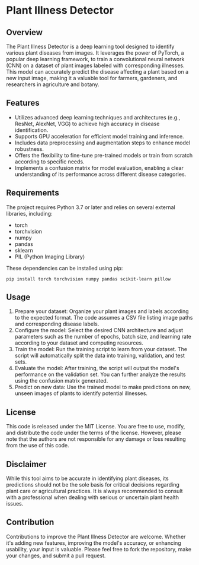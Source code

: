 # Plant Illness Detector

## Overview
The Plant Illness Detector is a deep learning tool designed to identify various plant diseases from images. It leverages the power of PyTorch, a popular deep learning framework, to train a convolutional neural network (CNN) on a dataset of plant images labeled with corresponding illnesses. This model can accurately predict the disease affecting a plant based on a new input image, making it a valuable tool for farmers, gardeners, and researchers in agriculture and botany.

## Features
- Utilizes advanced deep learning techniques and architectures (e.g., ResNet, AlexNet, VGG) to achieve high accuracy in disease identification.
- Supports GPU acceleration for efficient model training and inference.
- Includes data preprocessing and augmentation steps to enhance model robustness.
- Offers the flexibility to fine-tune pre-trained models or train from scratch according to specific needs.
- Implements a confusion matrix for model evaluation, enabling a clear understanding of its performance across different disease categories.

## Requirements
The project requires Python 3.7 or later and relies on several external libraries, including:
- torch
- torchvision
- numpy
- pandas
- sklearn
- PIL (Python Imaging Library)

These dependencies can be installed using pip:
```
pip install torch torchvision numpy pandas scikit-learn pillow
```

## Usage
1. Prepare your dataset: Organize your plant images and labels according to the expected format. The code assumes a CSV file listing image paths and corresponding disease labels.
2. Configure the model: Select the desired CNN architecture and adjust parameters such as the number of epochs, batch size, and learning rate according to your dataset and computing resources.
3. Train the model: Run the training script to learn from your dataset. The script will automatically split the data into training, validation, and test sets.
4. Evaluate the model: After training, the script will output the model's performance on the validation set. You can further analyze the results using the confusion matrix generated.
5. Predict on new data: Use the trained model to make predictions on new, unseen images of plants to identify potential illnesses.

## License
This code is released under the MIT License. You are free to use, modify, and distribute the code under the terms of the license. However, please note that the authors are not responsible for any damage or loss resulting from the use of this code.

## Disclaimer
While this tool aims to be accurate in identifying plant diseases, its predictions should not be the sole basis for critical decisions regarding plant care or agricultural practices. It is always recommended to consult with a professional when dealing with serious or uncertain plant health issues.

## Contribution
Contributions to improve the Plant Illness Detector are welcome. Whether it's adding new features, improving the model's accuracy, or enhancing usability, your input is valuable. Please feel free to fork the repository, make your changes, and submit a pull request.
